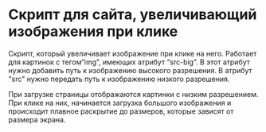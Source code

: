 # Скрипт для сайта, увеличивающий изображения при клике

Скрипт, который увеличивает изображение при клике на него. Работает для картинок с тегом“img”, имеющих  атрибут “src-big”. В этот атрибут нужно добавить путь к изображению высокого разрешения. В атрибут "src" нужно передать путь к изображению низкого разрешения.

При загрузке страницы отображаются картинки с низким разрешением. При клике на них, начинается загрузка большого изображения и  происходит плавное раскрытие до размеров, которые зависят от размера экрана.
